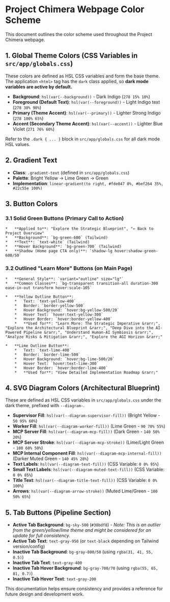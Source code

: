 # Project Chimera Webpage Color Scheme

This document outlines the color scheme used throughout the Project Chimera webpage.

## 1. Global Theme Colors (CSS Variables in `src/app/globals.css`)

These colors are defined as HSL CSS variables and form the base theme. The application `<html>` tag has the `dark` class applied, so **dark mode variables are active by default.**

*   **Background**: `hsl(var(--background))` - Dark Indigo (`278 15% 10%`)
*   **Foreground (Default Text)**: `hsl(var(--foreground))` - Light Indigo text (`278 30% 90%`)
*   **Primary (Theme Accent)**: `hsl(var(--primary))` - Lighter Strong Indigo (`278 100% 65%`)
*   **Accent (Secondary Theme Accent)**: `hsl(var(--accent))` - Lighter Blue Violet (`271 76% 60%`)

Refer to the `.dark { ... }` block in `src/app/globals.css` for all dark mode HSL values.

## 2. Gradient Text

*   **Class**: `.gradient-text` (defined in `src/app/globals.css`)
*   **Palette**: Bright Yellow -> Lime Green -> Green
*   **Implementation**: `linear-gradient(to right, #fde047 0%, #bef264 35%, #22c55e 100%)`

## 3. Button Colors

### 3.1 Solid Green Buttons (Primary Call to Action)
    *   **Applied to**: "Explore the Strategic Blueprint", "← Back to Project Overview"
    *   **Background**: `bg-green-600` (Tailwind)
    *   **Text**: `text-white` (Tailwind)
    *   **Hover Background**: `bg-green-700` (Tailwind)
    *   **Shadow (Home page CTA only)**: `shadow-lg hover:shadow-green-600/50`

### 3.2 Outlined "Learn More" Buttons (on Main Page)
    *   **General Style**: `variant="outline" size="lg"`
    *   **Common Classes**: `bg-transparent transition-all duration-300 ease-in-out transform hover:scale-105`

    *   **Yellow Outline Button**:
        *   Text: `text-yellow-400`
        *   Border: `border-yellow-500`
        *   Hover Background: `hover:bg-yellow-500/20`
        *   Hover Text: `hover:text-yellow-300`
        *   Hover Border: `hover:border-yellow-400`
        *   **Used for**: "Learn More: The Strategic Imperative &rarr;", "Explore the Architectural Blueprint &rarr;", "Deep Dive into the AI-Powered Pipeline &rarr;", "Understand Human-AI Symbiosis &rarr;", "Analyze Risks & Mitigation &rarr;", "Explore the AGI Horizon &rarr;"

    *   **Lime Outline Button**:
        *   Text: `text-lime-400`
        *   Border: `border-lime-500`
        *   Hover Background: `hover:bg-lime-500/20`
        *   Hover Text: `hover:text-lime-300`
        *   Hover Border: `hover:border-lime-400`
        *   **Used for**: "View Detailed Implementation Roadmap &rarr;"


## 4. SVG Diagram Colors (Architectural Blueprint)

These are defined as HSL CSS variables in `src/app/globals.css` under the dark theme, prefixed with `--diagram-`.

*   **Supervisor Fill**: `hsl(var(--diagram-supervisor-fill))` (Bright Yellow - `50 95% 60%`)
*   **Worker Fill**: `hsl(var(--diagram-worker-fill))` (Lime Green - `90 70% 55%`)
*   **MCP Server Fill**: `hsl(var(--diagram-mcp-fill))` (Dark Green - `140 50% 20%`)
*   **MCP Server Stroke**: `hsl(var(--diagram-mcp-stroke))` (Lime/Light Green - `100 60% 50%`)
*   **MCP Internal Component Fill**: `hsl(var(--diagram-mcp-internal-fill))` (Darker Muted Green - `140 45% 28%`)
*   **Text Labels**: `hsl(var(--diagram-text-fill))` (CSS Variable: `0 0% 95%`)
*   **Small Text Labels**: `hsl(var(--diagram-muted-text-fill))` (CSS Variable: `0 0% 85%`)
*   **Title Text**: `hsl(var(--diagram-title-text-fill))` (CSS Variable: `0 0% 100%`)
*   **Arrows**: `hsl(var(--diagram-arrow-stroke))` (Muted Lime/Green - `100 50% 65%`)

## 5. Tab Buttons (Pipeline Section)

*   **Active Tab Background**: `bg-sky-500` (`#38bdf8`) - *Note: This is an outlier from the green/yellow/lime theme and might be considered for an update for full consistency.*
*   **Active Tab Text**: `text-gray-950` (or `text-black` depending on Tailwind version/config)
*   **Inactive Tab Background**: `bg-gray-800/50` (using `rgba(31, 41, 55, 0.5)`)
*   **Inactive Tab Text**: `text-gray-400`
*   **Inactive Tab Hover Background**: `bg-gray-700/70` (using `rgba(55, 65, 81, 0.7)`)
*   **Inactive Tab Hover Text**: `text-gray-200`

This documentation helps ensure consistency and provides a reference for future design and development work.
